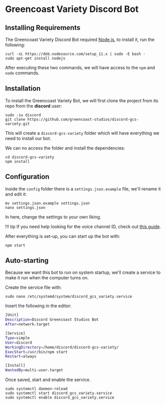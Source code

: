 # Greencoast Variety Discord Bot

## Installing Requirements

The Greencoast Variety Discord Bot required [Node.js](https://nodejs.org), to install it, run the following:

``` text
curl -sL https://deb.nodesource.com/setup_11.x | sudo -E bash -
sudo apt-get install nodejs
```

After executing these two commands, we will have access to the `npm` and `node` commands.

## Installation

To install the Greencoast Variety Bot, we will first clone the project from its repo from the **discord** user:

``` text
sudo -iu discord
git clone https://github.com/greencoast-studios/discord-gcs-variety.git
```

This will create a `discord-gcs-variety` folder which will have everything we need to install our bot.

We can no access the folder and install the dependencies:

``` text
cd discord-gcs-variety
npm install
```

## Configuration

Inside the `config` folder there is a `settings.json.example` file, we'll rename it and edit it:

``` text
mv settings.json.example settings.json
nano settings.json
```

In here, change the settings to your own liking.

!!! tip
    If you need help looking for the voice channel ID, check out [this guide](https://github.com/moonstar-x/discord-downtime-notifier/wiki/Getting-User,-Channel-and-Server-IDs).

After everything is set-up, you can start up the bot with:

``` text
npm start
```

## Auto-starting

Because we want this bot to run on system startup, we'll create a service to make it run when the computer turns on.

Create the service file with:

``` text
sudo nano /etc/systemd/system/discord_gcs_variety.service
```

Insert the following in the editor:

``` bash
[Unit]
Description=Discord Greencoast Studios Bot
After=network.target

[Service]
Type=simple
User=discord
WorkingDirectory=/home/discord/discord-gcs-variety/
ExecStart=/usr/bin/npm start
Restart=always

[Install]
WantedBy=multi-user.target
```

Once saved, start and enable the service.

``` text
sudo systemctl daemon-reload
sudo systemctl start discord_gcs_variety.service
sudo systemctl enable discord_gcs_variety.service
```
